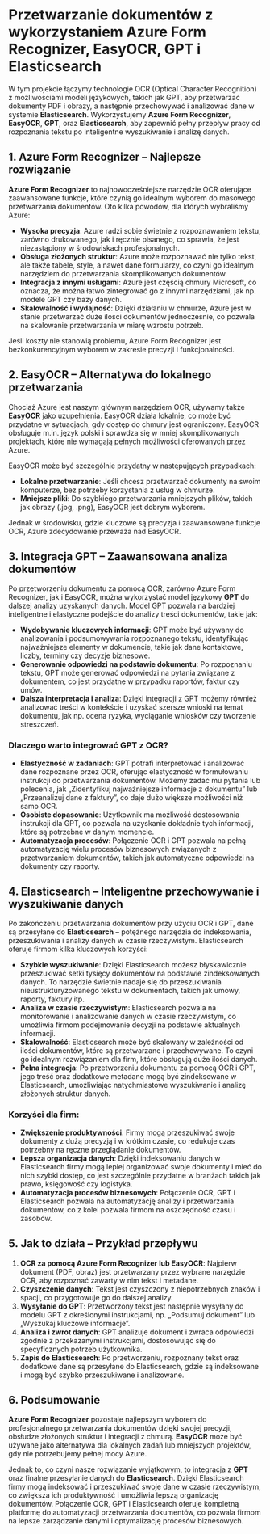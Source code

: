 # Przetwarzanie dokumentów z wykorzystaniem Azure Form Recognizer, EasyOCR, GPT i Elasticsearch

W tym projekcie łączymy technologie OCR (Optical Character Recognition) z możliwościami modeli językowych, takich jak GPT, aby przetwarzać dokumenty PDF i obrazy, a następnie przechowywać i analizować dane w systemie **Elasticsearch**. Wykorzystujemy **Azure Form Recognizer**, **EasyOCR**, **GPT**, oraz **Elasticsearch**, aby zapewnić pełny przepływ pracy od rozpoznania tekstu po inteligentne wyszukiwanie i analizę danych.

## 1. Azure Form Recognizer – Najlepsze rozwiązanie

**Azure Form Recognizer** to najnowocześniejsze narzędzie OCR oferujące zaawansowane funkcje, które czynią go idealnym wyborem do masowego przetwarzania dokumentów. Oto kilka powodów, dla których wybraliśmy Azure:

- **Wysoka precyzja**: Azure radzi sobie świetnie z rozpoznawaniem tekstu, zarówno drukowanego, jak i ręcznie pisanego, co sprawia, że jest niezastąpiony w środowiskach profesjonalnych.
- **Obsługa złożonych struktur**: Azure może rozpoznawać nie tylko tekst, ale także tabele, style, a nawet dane formularzy, co czyni go idealnym narzędziem do przetwarzania skomplikowanych dokumentów.
- **Integracja z innymi usługami**: Azure jest częścią chmury Microsoft, co oznacza, że można łatwo zintegrować go z innymi narzędziami, jak np. modele GPT czy bazy danych.
- **Skalowalność i wydajność**: Dzięki działaniu w chmurze, Azure jest w stanie przetwarzać duże ilości dokumentów jednocześnie, co pozwala na skalowanie przetwarzania w miarę wzrostu potrzeb.

Jeśli koszty nie stanowią problemu, Azure Form Recognizer jest bezkonkurencyjnym wyborem w zakresie precyzji i funkcjonalności.

## 2. EasyOCR – Alternatywa do lokalnego przetwarzania

Chociaż Azure jest naszym głównym narzędziem OCR, używamy także **EasyOCR** jako uzupełnienia. EasyOCR działa lokalnie, co może być przydatne w sytuacjach, gdy dostęp do chmury jest ograniczony. EasyOCR obsługuje m.in. język polski i sprawdza się w mniej skomplikowanych projektach, które nie wymagają pełnych możliwości oferowanych przez Azure.

EasyOCR może być szczególnie przydatny w następujących przypadkach:
- **Lokalne przetwarzanie**: Jeśli chcesz przetwarzać dokumenty na swoim komputerze, bez potrzeby korzystania z usług w chmurze.
- **Mniejsze pliki**: Do szybkiego przetwarzania mniejszych plików, takich jak obrazy (.jpg, .png), EasyOCR jest dobrym wyborem.

Jednak w środowisku, gdzie kluczowe są precyzja i zaawansowane funkcje OCR, Azure zdecydowanie przeważa nad EasyOCR.

## 3. Integracja GPT – Zaawansowana analiza dokumentów

Po przetworzeniu dokumentu za pomocą OCR, zarówno Azure Form Recognizer, jak i EasyOCR, można wykorzystać model językowy **GPT** do dalszej analizy uzyskanych danych. Model GPT pozwala na bardziej inteligentne i elastyczne podejście do analizy treści dokumentów, takie jak:

- **Wydobywanie kluczowych informacji**: GPT może być używany do analizowania i podsumowywania rozpoznanego tekstu, identyfikując najważniejsze elementy w dokumencie, takie jak dane kontaktowe, liczby, terminy czy decyzje biznesowe.
- **Generowanie odpowiedzi na podstawie dokumentu**: Po rozpoznaniu tekstu, GPT może generować odpowiedzi na pytania związane z dokumentem, co jest przydatne w przypadku raportów, faktur czy umów.
- **Dalsza interpretacja i analiza**: Dzięki integracji z GPT możemy również analizować treści w kontekście i uzyskać szersze wnioski na temat dokumentu, jak np. ocena ryzyka, wyciąganie wniosków czy tworzenie streszczeń.

### Dlaczego warto integrować GPT z OCR?

- **Elastyczność w zadaniach**: GPT potrafi interpretować i analizować dane rozpoznane przez OCR, oferując elastyczność w formułowaniu instrukcji do przetwarzania dokumentów. Możemy zadać mu pytania lub polecenia, jak „Zidentyfikuj najważniejsze informacje z dokumentu” lub „Przeanalizuj dane z faktury”, co daje dużo większe możliwości niż samo OCR.
- **Osobiste dopasowanie**: Użytkownik ma możliwość dostosowania instrukcji dla GPT, co pozwala na uzyskanie dokładnie tych informacji, które są potrzebne w danym momencie.
- **Automatyzacja procesów**: Połączenie OCR i GPT pozwala na pełną automatyzację wielu procesów biznesowych związanych z przetwarzaniem dokumentów, takich jak automatyczne odpowiedzi na dokumenty czy raporty.

## 4. Elasticsearch – Inteligentne przechowywanie i wyszukiwanie danych

Po zakończeniu przetwarzania dokumentów przy użyciu OCR i GPT, dane są przesyłane do **Elasticsearch** – potężnego narzędzia do indeksowania, przeszukiwania i analizy danych w czasie rzeczywistym. Elasticsearch oferuje firmom kilka kluczowych korzyści:

- **Szybkie wyszukiwanie**: Dzięki Elasticsearch możesz błyskawicznie przeszukiwać setki tysięcy dokumentów na podstawie zindeksowanych danych. To narzędzie świetnie nadaje się do przeszukiwania nieustrukturyzowanego tekstu w dokumentach, takich jak umowy, raporty, faktury itp.
- **Analiza w czasie rzeczywistym**: Elasticsearch pozwala na monitorowanie i analizowanie danych w czasie rzeczywistym, co umożliwia firmom podejmowanie decyzji na podstawie aktualnych informacji.
- **Skalowalność**: Elasticsearch może być skalowany w zależności od ilości dokumentów, które są przetwarzane i przechowywane. To czyni go idealnym rozwiązaniem dla firm, które obsługują duże ilości danych.
- **Pełna integracja**: Po przetworzeniu dokumentu za pomocą OCR i GPT, jego treść oraz dodatkowe metadane mogą być zindeksowane w Elasticsearch, umożliwiając natychmiastowe wyszukiwanie i analizę złożonych struktur danych.

### Korzyści dla firm:

- **Zwiększenie produktywności**: Firmy mogą przeszukiwać swoje dokumenty z dużą precyzją i w krótkim czasie, co redukuje czas potrzebny na ręczne przeglądanie dokumentów.
- **Lepsza organizacja danych**: Dzięki indeksowaniu danych w Elasticsearch firmy mogą lepiej organizować swoje dokumenty i mieć do nich szybki dostęp, co jest szczególnie przydatne w branżach takich jak prawo, księgowość czy logistyka.
- **Automatyzacja procesów biznesowych**: Połączenie OCR, GPT i Elasticsearch pozwala na automatyzację analizy i przetwarzania dokumentów, co z kolei pozwala firmom na oszczędność czasu i zasobów.

## 5. Jak to działa – Przykład przepływu

1. **OCR za pomocą Azure Form Recognizer lub EasyOCR**: Najpierw dokument (PDF, obraz) jest przetwarzany przez wybrane narzędzie OCR, aby rozpoznać zawarty w nim tekst i metadane.
2. **Czyszczenie danych**: Tekst jest czyszczony z niepotrzebnych znaków i spacji, co przygotowuje go do dalszej analizy.
3. **Wysyłanie do GPT**: Przetworzony tekst jest następnie wysyłany do modelu GPT z określonymi instrukcjami, np. „Podsumuj dokument” lub „Wyszukaj kluczowe informacje”.
4. **Analiza i zwrot danych**: GPT analizuje dokument i zwraca odpowiedzi zgodnie z przekazanymi instrukcjami, dostosowując się do specyficznych potrzeb użytkownika.
5. **Zapis do Elasticsearch**: Po przetworzeniu, rozpoznany tekst oraz dodatkowe dane są przesyłane do Elasticsearch, gdzie są indeksowane i mogą być szybko przeszukiwane i analizowane.

## 6. Podsumowanie

**Azure Form Recognizer** pozostaje najlepszym wyborem do profesjonalnego przetwarzania dokumentów dzięki swojej precyzji, obsłudze złożonych struktur i integracji z chmurą. **EasyOCR** może być używane jako alternatywa dla lokalnych zadań lub mniejszych projektów, gdy nie potrzebujemy pełnej mocy Azure. 

Jednak to, co czyni nasze rozwiązanie wyjątkowym, to integracja z **GPT** oraz finalne przesyłanie danych do **Elasticsearch**. Dzięki Elasticsearch firmy mogą indeksować i przeszukiwać swoje dane w czasie rzeczywistym, co zwiększa ich produktywność i umożliwia lepszą organizację dokumentów. Połączenie OCR, GPT i Elasticsearch oferuje kompletną platformę do automatyzacji przetwarzania dokumentów, co pozwala firmom na lepsze zarządzanie danymi i optymalizację procesów biznesowych.
